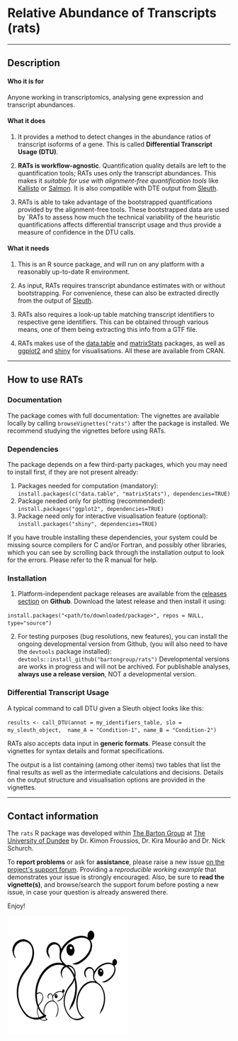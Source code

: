 # Relative Abundance of Transcripts (rats)

***

## Description


#### Who it is for

Anyone working in transcriptomics, analysing gene expression and transcript abundances.


#### What it does

1. It provides a method to detect changes in the abundance ratios of transcript isoforms of a gene.
This is called **Differential Transcript Usage (DTU)**. 

2. **RATs is workflow-agnostic**. Quantification quality details are left to the quantification tools; RATs uses only the
transcript abundances. This makes it *suitable for use with alignment-free quantification tools* like [Kallisto](http://pachterlab.github.io/kallisto/)
or [Salmon](https://github.com/COMBINE-lab/salmon). It is also compatible with DTE output from [Sleuth](http://pachterlab.github.io/sleuth).

3. RATs is able to take advantage of the bootstrapped quantifications provided by the alignment-free tools. These bootstrapped
data are used by `RATs to assess how much the technical variability of the heuristic quantifications affects differential transcript usage
and thus provide a measure of confidence in the DTU calls. 


#### What it needs

1. This is an R source package, and will run on any platform with a reasonably up-to-date R environment.

2. As input, RATs requires transcript abundance estimates with or without bootstrapping. For convenience, these can also be extracted directly
from the output of [Sleuth](http://pachterlab.github.io/sleuth/). 

3. RATs also requires a look-up table matching transcript identifiers to respective gene identifiers. This can be obtained through various means,
one of them being extracting this info from a GTF file.

4. RATs makes use of the [data.table](https://cran.r-project.org/web/packages/data.table/index.html) and 
[matrixStats](https://cran.r-project.org/web/packages/matrixStats/index.html) packages, as well as 
[ggplot2](https://cran.r-project.org/web/packages/ggplot2/index.html) and [shiny](https://cran.r-project.org/web/packages/shiny/shiny.pdf) for visualisations. All these are
available from CRAN.

***

## How to use RATs

### Documentation

The package comes with full documentation: The vignettes are available locally by calling `browseVignettes("rats")` after the package is installed.
We recommend studying the vignettes before using RATs.


### Dependencies

The package depends on a few third-party packages, which you may need to install first, 
if they are not present already:

1. Packages needed for computation (mandatory): `install.packages(c("data.table", "matrixStats"), dependencies=TRUE)`
2. Package needed only for plotting (recommended): `install.packages("ggplot2", dependencies=TRUE)`
3. Package need only for interactive visualisation feature (optional): `install.packages("shiny", dependencies=TRUE)`

If you have trouble installing these dependencies, your system could be missing source compilers for C and/or Fortran, and possibly other libraries, 
which you can see by scrolling back through the installation output to look for the errors. Please refer to the R manual for help.


### Installation

1. Platform-independent package releases are available from the [releases section](https://github.com/bartongroup/Rats/releases) on **Github**.
Download the latest release and then install it using:

`install.packages("<path/to/downloaded/package>", repos = NULL, type="source")`

2. For testing purposes (bug resolutions, new features), you can install the ongoing developmental version from Github, (you will also need to have the `devtools` package installed):
`devtools::install_github("bartongroup/rats")`
Developmental versions are works in progress and will not be archived. For publishable analyses, **always use a release version**, NOT a developmental version.


### Differential Transcript Usage

A typical command to call DTU given a Sleuth object looks like this:

`results <- call_DTU(annot = my_identifiers_table, slo = my_sleuth_object,  name_A = "Condition-1", name_B = "Condition-2")`

RATs also accepts data input in **generic formats**. Please consult the vignettes for syntax details and format specifications.

The output is a list containing (among other items) two tables that list the final results as well as the intermediate calculations and decisions.
Details on the output structure and visualisation options are provided in the vignettes.

***

## Contact information

The `rats` R package was developed within [The Barton Group](http://www.compbio.dundee.ac.uk) at [The University of Dundee](http://www.dundee.ac.uk)
by Dr. Kimon Froussios, Dr. Kira Mourão and Dr. Nick Schurch.

To **report problems** or ask for **assistance**, please raise a new issue [on the project's support forum](https://github.com/bartongroup/Rats/issues).
Providing a *reproducible working example* that demonstrates your issue is strongly encouraged. Also, be sure to **read the vignette(s)**, and browse/search
the support forum before posting a new issue, in case your question is already answered there.

Enjoy!

![](./vignettes/fig/rats.png)


